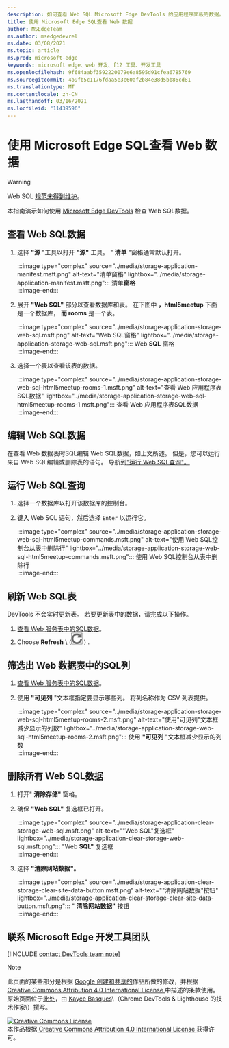 ```yaml
---
description: 如何查看 Web SQL Microsoft Edge DevTools 的应用程序面板的数据。
title: 使用 Microsoft Edge SQL查看 Web 数据
author: MSEdgeTeam
ms.author: msedgedevrel
ms.date: 03/08/2021
ms.topic: article
ms.prod: microsoft-edge
keywords: microsoft edge、web 开发、f12 工具、开发工具
ms.openlocfilehash: 9f684aabf3592220079e6a8595d91cfea6785769
ms.sourcegitcommit: 4b9fb5c1176fdaa5e3c60af2b84e38d5bb86cd81
ms.translationtype: MT
ms.contentlocale: zh-CN
ms.lasthandoff: 03/16/2021
ms.locfileid: "11439596"
---
```

<!-- Copyright Kayce Basques 

   Licensed under the Apache License, Version 2.0 (the "License");
   you may not use this file except in compliance with the License.
   You may obtain a copy of the License at

       https://www.apache.org/licenses/LICENSE-2.0

   Unless required by applicable law or agreed to in writing, software
   distributed under the License is distributed on an "AS IS" BASIS,
   WITHOUT WARRANTIES OR CONDITIONS OF ANY KIND, either express or implied.
   See the License for the specific language governing permissions and
   limitations under the License.  -->

# <a name="view-web-sql-data-with-microsoft-edge-devtools"></a>使用 Microsoft Edge SQL查看 Web 数据  

> [!WARNING]
> Web SQL [规范未得到维护][W3CWebSQLStatus]。  

本指南演示如何使用 [Microsoft Edge DevTools][MicrosoftEdgeDevTools] 检查 Web SQL数据。  

## <a name="view-web-sql-data"></a>查看 Web SQL数据  

1.  选择 **"源** "工具以打开 **"源"** 工具。  " **清单** "窗格通常默认打开。  
    
    :::image type="complex" source="../media/storage-application-manifest.msft.png" alt-text="清单窗格" lightbox="../media/storage-application-manifest.msft.png":::
       清单**窗格**  
    :::image-end:::  
    
1.  展开 **"Web SQL"** 部分以查看数据库和表。  在下图中 **，html5meetup** 下面是一个数据库， **而 rooms** 是一个表。  
    
    :::image type="complex" source="../media/storage-application-storage-web-sql.msft.png" alt-text="Web SQL窗格" lightbox="../media/storage-application-storage-web-sql.msft.png":::
       Web **SQL** 窗格  
    :::image-end:::  
    
1.  选择一个表以查看该表的数据。  
    
    :::image type="complex" source="../media/storage-application-storage-web-sql-html5meetup-rooms-1.msft.png" alt-text="查看 Web 应用程序表SQL数据" lightbox="../media/storage-application-storage-web-sql-html5meetup-rooms-1.msft.png":::
       查看 Web 应用程序表SQL数据  
    :::image-end:::  
    
## <a name="edit-web-sql-data"></a>编辑 Web SQL数据  

在查看 Web 数据表时SQL编辑 Web SQL数据，如上文所述。  但是，您可以运行来自 Web SQL编辑或删除表的语句。  导航到["运行 Web SQL查询"。](#run-web-sql-queries)  

## <a name="run-web-sql-queries"></a>运行 Web SQL查询  

1.  选择一个数据库以打开该数据库的控制台。  
1.  键入 Web SQL 语句，然后选择 `Enter` 以运行它。  
    
    :::image type="complex" source="../media/storage-application-storage-web-sql-html5meetup-commands.msft.png" alt-text="使用 Web SQL控制台从表中删除行" lightbox="../media/storage-application-storage-web-sql-html5meetup-commands.msft.png":::
       使用 Web SQL控制台从表中删除行  
    :::image-end:::  
    
## <a name="refresh-a-web-sql-table"></a>刷新 Web SQL表  

DevTools 不会实时更新表。  若要更新表中的数据，请完成以下操作。  

1.  [查看 Web 服务表中的SQL数据](#view-web-sql-data)。  
1.  Choose **Refresh** \ (![ Refresh ](../media/refresh-icon.msft.png) \) .  
    
## <a name="filter-out-columns-in-a-web-sql-table"></a>筛选出 Web 数据表中的SQL列  

1.  [查看 Web 服务表中的SQL数据](#view-web-sql-data)。  
1.  使用 **"可见列** "文本框指定要显示哪些列。  将列名称作为 CSV 列表提供。  
    
    :::image type="complex" source="../media/storage-application-storage-web-sql-html5meetup-rooms-2.msft.png" alt-text="使用"可见列"文本框减少显示的列数" lightbox="../media/storage-application-storage-web-sql-html5meetup-rooms-2.msft.png":::
       使用 **"可见列** "文本框减少显示的列数  
    :::image-end:::  
    
## <a name="delete-all-web-sql-data"></a>删除所有 Web SQL数据  

1.  打开" **清除存储"** 窗格。  
1.  确保 **"Web SQL"** 复选框已打开。  
    
    :::image type="complex" source="../media/storage-application-clear-storage-web-sql.msft.png" alt-text=""Web SQL"复选框" lightbox="../media/storage-application-clear-storage-web-sql.msft.png":::
       "Web **SQL"** 复选框  
    :::image-end:::  
    
1.  选择 **"清除网站数据"。**  
    
    :::image type="complex" source="../media/storage-application-clear-storage-clear-site-data-button.msft.png" alt-text=""清除网站数据"按钮" lightbox="../media/storage-application-clear-storage-clear-site-data-button.msft.png":::
       " **清除网站数据"** 按钮  
    :::image-end:::  
    
## <a name="getting-in-touch-with-the-microsoft-edge-devtools-team"></a>联系 Microsoft Edge 开发工具团队  

[!INCLUDE [contact DevTools team note](../includes/contact-devtools-team-note.md)]  

<!-- links -->  

[MicrosoftEdgeDevTools]: ../../devtools-guide-chromium/index.md "Microsoft Edge (Chromium) 开发人员工具 | Microsoft 文档"  

[W3CWebSQLStatus]: https://w3.org/TR/webdatabase/#status-of-this-document "Web SQL数据库|W3C"  

> [!NOTE]
> 此页面的某些部分是根据 [Google 创建和共享的][GoogleSitePolicies]作品所做的修改，并根据[ Creative Commons Attribution 4.0 International License ][CCA4IL]中描述的条款使用。  
> 原始页面位于[此处](https://developers.google.com/web/tools/chrome-devtools/storage/websql)，由 [Kayce Basques][KayceBasques]\（Chrome DevTools \& Lighthouse 的技术作家\）撰写。  

[![Creative Commons License][CCby4Image]][CCA4IL]  
本作品根据[ Creative Commons Attribution 4.0 International License ][CCA4IL]获得许可。  

[CCA4IL]: https://creativecommons.org/licenses/by/4.0  
[CCby4Image]: https://i.creativecommons.org/l/by/4.0/88x31.png  
[GoogleSitePolicies]: https://developers.google.com/terms/site-policies  
[KayceBasques]: https://developers.google.com/web/resources/contributors/kaycebasques  
